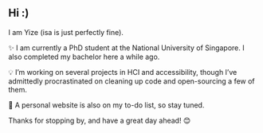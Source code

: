 ## Hi :)

I am Yize (isa is just perfectly fine). 

✨ I am currently a PhD student at the National University of Singapore. I also completed my bachelor here a while ago. 

💡 I’m working on several projects in HCI and accessibility, though I’ve admittedly procrastinated on cleaning up code and open-sourcing a few of them. 

🌱 A personal website is also on my to-do list, so stay tuned. 



Thanks for stopping by, and have a great day ahead! 😊
